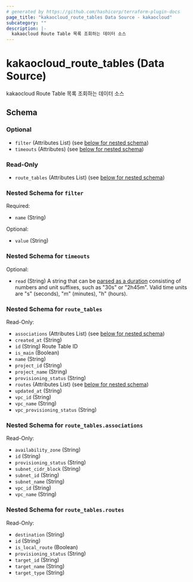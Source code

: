 ```yaml
---
# generated by https://github.com/hashicorp/terraform-plugin-docs
page_title: "kakaocloud_route_tables Data Source - kakaocloud"
subcategory: ""
description: |-
  kakaocloud Route Table 목록 조회하는 데이터 소스
---
```


# kakaocloud_route_tables (Data Source)

kakaocloud Route Table 목록 조회하는 데이터 소스



<!-- schema generated by tfplugindocs -->
## Schema

### Optional

- `filter` (Attributes List) (see [below for nested schema](#nestedatt--filter))
- `timeouts` (Attributes) (see [below for nested schema](#nestedatt--timeouts))

### Read-Only

- `route_tables` (Attributes List) (see [below for nested schema](#nestedatt--route_tables))

<a id="nestedatt--filter"></a>
### Nested Schema for `filter`

Required:

- `name` (String)

Optional:

- `value` (String)


<a id="nestedatt--timeouts"></a>
### Nested Schema for `timeouts`

Optional:

- `read` (String) A string that can be [parsed as a duration](https://pkg.go.dev/time#ParseDuration) consisting of numbers and unit suffixes, such as "30s" or "2h45m". Valid time units are "s" (seconds), "m" (minutes), "h" (hours).


<a id="nestedatt--route_tables"></a>
### Nested Schema for `route_tables`

Read-Only:

- `associations` (Attributes List) (see [below for nested schema](#nestedatt--route_tables--associations))
- `created_at` (String)
- `id` (String) Route Table ID
- `is_main` (Boolean)
- `name` (String)
- `project_id` (String)
- `project_name` (String)
- `provisioning_status` (String)
- `routes` (Attributes List) (see [below for nested schema](#nestedatt--route_tables--routes))
- `updated_at` (String)
- `vpc_id` (String)
- `vpc_name` (String)
- `vpc_provisioning_status` (String)

<a id="nestedatt--route_tables--associations"></a>
### Nested Schema for `route_tables.associations`

Read-Only:

- `availability_zone` (String)
- `id` (String)
- `provisioning_status` (String)
- `subnet_cidr_block` (String)
- `subnet_id` (String)
- `subnet_name` (String)
- `vpc_id` (String)
- `vpc_name` (String)


<a id="nestedatt--route_tables--routes"></a>
### Nested Schema for `route_tables.routes`

Read-Only:

- `destination` (String)
- `id` (String)
- `is_local_route` (Boolean)
- `provisioning_status` (String)
- `target_id` (String)
- `target_name` (String)
- `target_type` (String)

